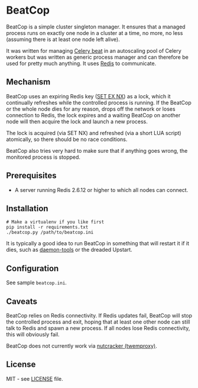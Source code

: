 BeatCop
=======

BeatCop is a simple cluster singleton manager. It ensures that a managed process runs on exactly one node in a cluster at a time, no more, no less (assuming there is at least one node left alive).

It was written for managing [Celery beat](http://celery.readthedocs.org/en/latest/userguide/periodic-tasks.html) in an autoscaling pool of Celery workers but was written as generic process manager and can therefore be used for pretty much anything. It uses [Redis](http://redis.io/) to communicate.


Mechanism
---------

BeatCop uses an expiring Redis key ([SET EX NX](http://redis.io/commands/set)) as a lock, which it continually refreshes while the controlled process is running. If the BeatCop or the whole node dies for any reason, drops off the network or loses connection to Redis, the lock expires and a waiting BeatCop on another node will then acquire the lock and launch a new process.

The lock is acquired (via SET NX) and refreshed (via a short LUA script) atomically, so there should be no race conditions.

BeatCop also tries very hard to make sure that if anything goes wrong, the monitored process is stopped.


Prerequisites
-------------

 * A server running Redis 2.6.12 or higher to which all nodes can connect.

Installation
------------

    # Make a virtualenv if you like first
    pip install -r requirements.txt
    ./beatcop.py /path/to/beatcop.ini
    
It is typically a good idea to run BeatCop in something that will restart it if it dies, such as [daemon-tools](http://cr.yp.to/daemontools.html) or the dreaded Upstart.


Configuration
-------------

See sample `beatcop.ini`.


Caveats
-------

BeatCop relies on Redis connectivity. If Redis updates fail, BeatCop will stop the controlled process and exit, hoping that at least one other node can still talk to Redis and spawn a new process. If all nodes lose Redis connectivity, this will obviously fail.

BeatCop does not currently work via [nutcracker (twemproxy)](https://github.com/twitter/twemproxy/blob/master/notes/redis.md#scripting).


License
-------

MIT - see [LICENSE](LICENSE) file.
